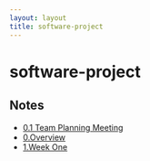 ```yaml
---
layout: layout
title: software-project
---
```


# software-project

## Notes

- [0.1 Team Planning Meeting](0.1-Team-Planning-Meeting.html)
- [0.Overview](0.Overview.html)
- [1.Week One](1.Week-One.html)
